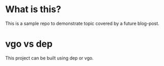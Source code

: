 # What is this?

This is a sample repo to demonstrate topic covered by a future blog-post.

# vgo vs dep

This project can be built using dep or vgo.